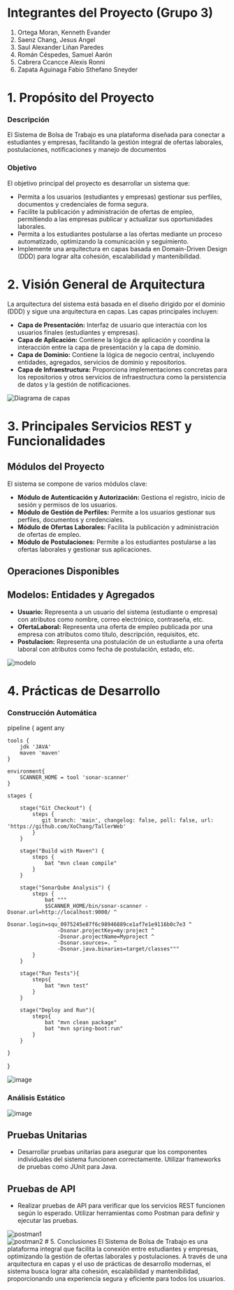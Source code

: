 # Integrantes del Proyecto (Grupo 3)
1. Ortega Moran, Kenneth Evander
2. Saenz Chang, Jesus Angel
3. Saul Alexander Liñan Paredes
4. Román Céspedes, Samuel Aarón
5. Cabrera Ccancce Alexis Ronni
6. Zapata Aguinaga Fabio Sthefano Sneyder
# 1. Propósito del Proyecto
### Descripción
El Sistema de Bolsa de Trabajo es una plataforma diseñada para conectar a estudiantes y empresas, facilitando la gestión integral de ofertas laborales, postulaciones, notificaciones y manejo de documentos
### Objetivo
El objetivo principal del proyecto es desarrollar un sistema que:
  - Permita a los usuarios (estudiantes y empresas) gestionar sus perfiles, documentos y credenciales de forma segura.
  - Facilite la publicación y administración de ofertas de empleo, permitiendo a las empresas publicar y actualizar sus oportunidades laborales.
  - Permita a los estudiantes postularse a las ofertas mediante un proceso automatizado, optimizando la comunicación y seguimiento.
  - Implemente una arquitectura en capas basada en Domain-Driven Design (DDD) para lograr alta cohesión, escalabilidad y mantenibilidad.
# 2. Visión General de Arquitectura
La arquitectura del sistema está basada en el diseño dirigido por el dominio (DDD) y sigue una arquitectura en capas. Las capas principales incluyen:

- **Capa de Presentación:** Interfaz de usuario que interactúa con los usuarios finales (estudiantes y empresas).
- **Capa de Aplicación:** Contiene la lógica de aplicación y coordina la interacción entre la capa de presentación y la capa de dominio.
- **Capa de Dominio:** Contiene la lógica de negocio central, incluyendo entidades, agregados, servicios de dominio y repositorios.
- **Capa de Infraestructura:** Proporciona implementaciones concretas para los repositorios y otros servicios de infraestructura como la persistencia de datos y la gestión de notificaciones.

<img src="Imagenes/Diagramadecapas.jpeg" alt="Diagrama de capas" style="text-align: center;"/>

# 3. Principales Servicios REST y Funcionalidades
## Módulos del Proyecto
El sistema se compone de varios módulos clave:

- **Módulo de Autenticación y Autorización:** Gestiona el registro, inicio de sesión y permisos de los usuarios.
- **Módulo de Gestión de Perfiles:** Permite a los usuarios gestionar sus perfiles, documentos y credenciales.
- **Módulo de Ofertas Laborales:** Facilita la publicación y administración de ofertas de empleo.
- **Módulo de Postulaciones:** Permite a los estudiantes postularse a las ofertas laborales y gestionar sus aplicaciones.

## Operaciones Disponibles

## Modelos: Entidades y Agregados
- **Usuario:** Representa a un usuario del sistema (estudiante o empresa) con atributos como nombre, correo electrónico, contraseña, etc.
- **OfertaLaboral:** Representa una oferta de empleo publicada por una empresa con atributos como título, descripción, requisitos, etc.
- **Postulacion:** Representa una postulación de un estudiante a una oferta laboral con atributos como fecha de postulación, estado, etc.

<img src="Imagenes/Modelo.jpeg" alt="modelo" style="text-align: center;"/>

# 4. Prácticas de Desarrollo
### Construcción Automática
pipeline {
    agent any
    
    tools {
        jdk 'JAVA'
        maven 'maven'
    }
    
    environment{
        SCANNER_HOME = tool 'sonar-scanner'
    }
    
    stages {

        stage("Git Checkout") {
            steps {
               git branch: 'main', changelog: false, poll: false, url: 'https://github.com/XoChang/TallerWeb'
            }
        }
        
        stage("Build with Maven") {
            steps {
                bat "mvn clean compile"
            }
        }
        
        stage("SonarQube Analysis") {
            steps {
                bat """
                $SCANNER_HOME/bin/sonar-scanner -Dsonar.url=http://localhost:9000/ ^
                    -Dsonar.login=squ_0975245e87f6c98946889ce1af7e1e9116b0c7e3 ^
                    -Dsonar.projectKey=my:project ^
                    -Dsonar.projectName=Myproject ^
                    -Dsonar.sources=. ^
                    -Dsonar.java.binaries=target/classes"""
            }
        }
        
        stage("Run Tests"){
            steps{
                bat "mvn test"
            }
        }
        
        stage("Deploy and Run"){
            steps{
                bat "mvn clean package"
                bat "mvn spring-boot:run"
            }
        }

    }
}

![image](https://github.com/user-attachments/assets/986758d8-519a-48ff-b66e-0026233cd49f)

### Análisis Estático

![image](https://github.com/user-attachments/assets/180eff7b-82c4-4e14-b8cd-2081d879b5cb)


## Pruebas Unitarias
- Desarrollar pruebas unitarias para asegurar que los componentes individuales del sistema funcionen correctamente. Utilizar frameworks de pruebas como JUnit para Java.

## Pruebas de API
- Realizar pruebas de API para verificar que los servicios REST funcionen según lo esperado. Utilizar herramientas como Postman para definir y ejecutar las pruebas.

<img src="Imagenes/postman1.png" alt="postman1" style="text-align: center;"/>
<br/>
<img src="Imagenes/postman2.png" alt="postman2" style="text-align: center;"/>
# 5. Conclusiones
El Sistema de Bolsa de Trabajo es una plataforma integral que facilita la conexión entre estudiantes y empresas, optimizando la gestión de ofertas laborales y postulaciones. A través de una arquitectura en capas y el uso de prácticas de desarrollo modernas, el sistema busca lograr alta cohesión, escalabilidad y mantenibilidad, proporcionando una experiencia segura y eficiente para todos los usuarios.
